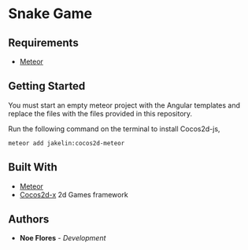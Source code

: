 # Snake Game 


## Requirements

+ [Meteor](https://www.meteor.com)

## Getting Started

You must start an empty meteor project with the Angular templates and replace the files with the files provided in this repository.

Run the following command on the terminal to install Cocos2d-js,

	meteor add jakelin:cocos2d-meteor


## Built With

* [Meteor](https://www.meteor.com)
* [Cocos2d-x](http://www.cocos2d-x.org) 2d Games framework

## Authors

* **Noe Flores** - *Development*



